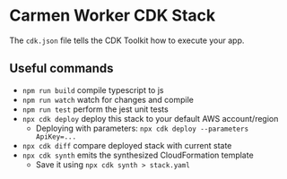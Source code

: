 # Carmen Worker CDK Stack

The `cdk.json` file tells the CDK Toolkit how to execute your app.

## Useful commands

* `npm run build`   compile typescript to js
* `npm run watch`   watch for changes and compile
* `npm run test`    perform the jest unit tests
* `npx cdk deploy`  deploy this stack to your default AWS account/region
  * Deploying with parameters: `npx cdk deploy --parameters ApiKey=...`
* `npx cdk diff`    compare deployed stack with current state
* `npx cdk synth`   emits the synthesized CloudFormation template
  * Save it using `npx cdk synth > stack.yaml`
